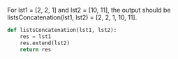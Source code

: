 For lst1 = [2, 2, 1] and lst2 = [10, 11], the output should be
listsConcatenation(lst1, lst2) = [2, 2, 1, 10, 11].

```python
def listsConcatenation(lst1, lst2):
    res = lst1
    res.extend(lst2)
    return res
```
